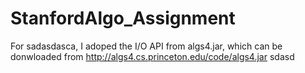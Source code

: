 # StanfordAlgo_Assignment
For sadasdasca, I adoped the I/O API from algs4.jar, which can be donwloaded from http://algs4.cs.princeton.edu/code/algs4.jar
sdasd
